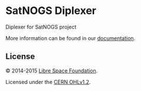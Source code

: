 # SatNOGS Diplexer

Diplexer for SatNOGS project

More information can be found in our [documentation](https://satnogs.org/hardware.html).

## License

&copy; 2014-2015 [Libre Space Foundation](http://librespacefoundation.org).

Licensed under the [CERN OHLv1.2](LICENSE).
